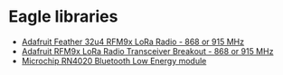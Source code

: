 # Eagle libraries
* [Adafruit Feather 32u4 RFM9x LoRa Radio - 868 or 915 MHz](https://www.adafruit.com/product/3078)
* [Adafruit RFM9x LoRa Radio Transceiver Breakout - 868 or 915 MHz](https://www.adafruit.com/product/3072)
* [Microchip RN4020 Bluetooth Low Energy module](http://www.microchip.com/wwwproducts/en/RN4020)
